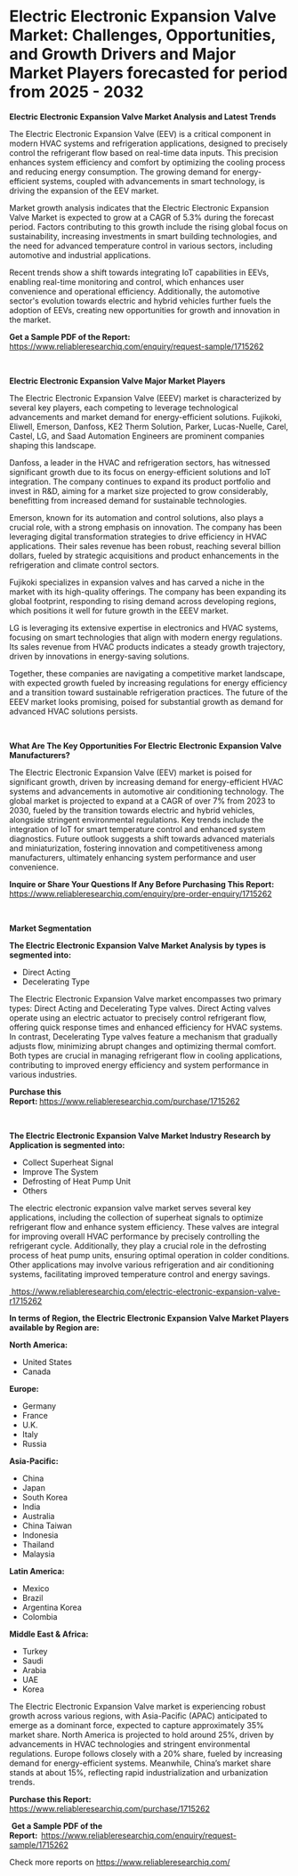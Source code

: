 <p><h1>Electric Electronic Expansion Valve Market: Challenges, Opportunities, and Growth Drivers and Major Market Players forecasted for period from 2025 - 2032</h1></p><p><strong>Electric Electronic Expansion Valve Market Analysis and Latest Trends</strong></p>
<p><p>The Electric Electronic Expansion Valve (EEV) is a critical component in modern HVAC systems and refrigeration applications, designed to precisely control the refrigerant flow based on real-time data inputs. This precision enhances system efficiency and comfort by optimizing the cooling process and reducing energy consumption. The growing demand for energy-efficient systems, coupled with advancements in smart technology, is driving the expansion of the EEV market.</p><p>Market growth analysis indicates that the Electric Electronic Expansion Valve Market is expected to grow at a CAGR of 5.3% during the forecast period. Factors contributing to this growth include the rising global focus on sustainability, increasing investments in smart building technologies, and the need for advanced temperature control in various sectors, including automotive and industrial applications. </p><p>Recent trends show a shift towards integrating IoT capabilities in EEVs, enabling real-time monitoring and control, which enhances user convenience and operational efficiency. Additionally, the automotive sector's evolution towards electric and hybrid vehicles further fuels the adoption of EEVs, creating new opportunities for growth and innovation in the market.</p></p>
<p><strong>Get a Sample PDF of the Report:&nbsp;</strong> <a href="https://www.reliableresearchiq.com/enquiry/request-sample/1715262?utm_campaign=123&utm_medium=2&utm_source=Github&utm_content=ia&utm_term=12012025&utm_id=electric-electronic-expansion-valve">https://www.reliableresearchiq.com/enquiry/request-sample/1715262</a></p>
<p>&nbsp;</p>
<p><strong>Electric Electronic Expansion Valve Major Market Players</strong></p>
<p><p>The Electric Electronic Expansion Valve (EEEV) market is characterized by several key players, each competing to leverage technological advancements and market demand for energy-efficient solutions. Fujikoki, Eliwell, Emerson, Danfoss, KE2 Therm Solution, Parker, Lucas-Nuelle, Carel, Castel, LG, and Saad Automation Engineers are prominent companies shaping this landscape.</p><p>Danfoss, a leader in the HVAC and refrigeration sectors, has witnessed significant growth due to its focus on energy-efficient solutions and IoT integration. The company continues to expand its product portfolio and invest in R&D, aiming for a market size projected to grow considerably, benefitting from increased demand for sustainable technologies.</p><p>Emerson, known for its automation and control solutions, also plays a crucial role, with a strong emphasis on innovation. The company has been leveraging digital transformation strategies to drive efficiency in HVAC applications. Their sales revenue has been robust, reaching several billion dollars, fueled by strategic acquisitions and product enhancements in the refrigeration and climate control sectors.</p><p>Fujikoki specializes in expansion valves and has carved a niche in the market with its high-quality offerings. The company has been expanding its global footprint, responding to rising demand across developing regions, which positions it well for future growth in the EEEV market.</p><p>LG is leveraging its extensive expertise in electronics and HVAC systems, focusing on smart technologies that align with modern energy regulations. Its sales revenue from HVAC products indicates a steady growth trajectory, driven by innovations in energy-saving solutions.</p><p>Together, these companies are navigating a competitive market landscape, with expected growth fueled by increasing regulations for energy efficiency and a transition toward sustainable refrigeration practices. The future of the EEEV market looks promising, poised for substantial growth as demand for advanced HVAC solutions persists.</p></p>
<p>&nbsp;</p>
<p><strong>What Are The Key Opportunities For Electric Electronic Expansion Valve Manufacturers?</strong></p>
<p><p>The Electric Electronic Expansion Valve (EEV) market is poised for significant growth, driven by increasing demand for energy-efficient HVAC systems and advancements in automotive air conditioning technology. The global market is projected to expand at a CAGR of over 7% from 2023 to 2030, fueled by the transition towards electric and hybrid vehicles, alongside stringent environmental regulations. Key trends include the integration of IoT for smart temperature control and enhanced system diagnostics. Future outlook suggests a shift towards advanced materials and miniaturization, fostering innovation and competitiveness among manufacturers, ultimately enhancing system performance and user convenience.</p></p>
<p><strong>Inquire or Share Your Questions If Any Before Purchasing This Report:</strong> <a href="https://www.reliableresearchiq.com/enquiry/pre-order-enquiry/1715262?utm_campaign=123&utm_medium=2&utm_source=Github&utm_content=ia&utm_term=12012025&utm_id=electric-electronic-expansion-valve">https://www.reliableresearchiq.com/enquiry/pre-order-enquiry/1715262</a></p>
<p>&nbsp;</p>
<p><strong>Market Segmentation</strong></p>
<p><strong>The Electric Electronic Expansion Valve Market Analysis by types is segmented into:</strong></p>
<p><ul><li>Direct Acting</li><li>Decelerating Type</li></ul></p>
<p><p>The Electric Electronic Expansion Valve market encompasses two primary types: Direct Acting and Decelerating Type valves. Direct Acting valves operate using an electric actuator to precisely control refrigerant flow, offering quick response times and enhanced efficiency for HVAC systems. In contrast, Decelerating Type valves feature a mechanism that gradually adjusts flow, minimizing abrupt changes and optimizing thermal comfort. Both types are crucial in managing refrigerant flow in cooling applications, contributing to improved energy efficiency and system performance in various industries.</p></p>
<p><strong>Purchase this Report:&nbsp;</strong><a href="https://www.reliableresearchiq.com/purchase/1715262?utm_campaign=123&utm_medium=2&utm_source=Github&utm_content=ia&utm_term=12012025&utm_id=electric-electronic-expansion-valve">https://www.reliableresearchiq.com/purchase/1715262</a></p>
<p>&nbsp;</p>
<p><strong>The Electric Electronic Expansion Valve Market Industry Research by Application is segmented into:</strong></p>
<p><ul><li>Collect Superheat Signal</li><li>Improve The System</li><li>Defrosting of Heat Pump Unit</li><li>Others</li></ul></p>
<p><p>The electric electronic expansion valve market serves several key applications, including the collection of superheat signals to optimize refrigerant flow and enhance system efficiency. These valves are integral for improving overall HVAC performance by precisely controlling the refrigerant cycle. Additionally, they play a crucial role in the defrosting process of heat pump units, ensuring optimal operation in colder conditions. Other applications may involve various refrigeration and air conditioning systems, facilitating improved temperature control and energy savings.</p></p>
<p><a href="https://www.reliableresearchiq.com/electric-electronic-expansion-valve-r1715262?utm_campaign=123&utm_medium=2&utm_source=Github&utm_content=ia&utm_term=12012025&utm_id=electric-electronic-expansion-valve">&nbsp;https://www.reliableresearchiq.com/electric-electronic-expansion-valve-r1715262</a></p>
<p><strong>In terms of Region, the Electric Electronic Expansion Valve Market Players available by Region are:</strong></p>
<p>
    <p> <strong> North America: </strong>
        <ul>
            <li>United States</li>
            <li>Canada</li>
        </ul>
        </p> 
    <p> <strong> Europe: </strong>
        <ul>
            <li>Germany</li>
            <li>France</li>
            <li>U.K.</li>
            <li>Italy</li>
            <li>Russia</li>
        </ul>
        </p> 
    <p> <strong> Asia-Pacific: </strong>
        <ul>
            <li>China</li>
            <li>Japan</li>
            <li>South Korea</li>
            <li>India</li>
            <li>Australia</li>
            <li>China Taiwan</li>
            <li>Indonesia</li>
            <li>Thailand</li>
            <li>Malaysia</li>
        </ul>
        </p> 
    <p> <strong> Latin America: </strong>
        <ul>
            <li>Mexico</li>
            <li>Brazil</li>
            <li>Argentina Korea</li>
            <li>Colombia</li>
        </ul>
        </p> 
    <p> <strong> Middle East & Africa: </strong>
        <ul>
            <li>Turkey</li>
            <li>Saudi</li>
            <li>Arabia</li>
            <li>UAE</li>
            <li>Korea</li>
        </ul>
    </p>
    </p>
<p><p>The Electric Electronic Expansion Valve market is experiencing robust growth across various regions, with Asia-Pacific (APAC) anticipated to emerge as a dominant force, expected to capture approximately 35% market share. North America is projected to hold around 25%, driven by advancements in HVAC technologies and stringent environmental regulations. Europe follows closely with a 20% share, fueled by increasing demand for energy-efficient systems. Meanwhile, China’s market share stands at about 15%, reflecting rapid industrialization and urbanization trends.</p></p>
<p><strong>Purchase this Report: </strong><a href="https://www.reliableresearchiq.com/purchase/1715262?utm_campaign=123&utm_medium=2&utm_source=Github&utm_content=ia&utm_term=12012025&utm_id=electric-electronic-expansion-valve">https://www.reliableresearchiq.com/purchase/1715262</a></p>
<p>&nbsp;<strong>Get a Sample PDF of the Report:&nbsp;&nbsp;</strong><a href="https://www.reliableresearchiq.com/enquiry/request-sample/1715262?utm_campaign=123&utm_medium=2&utm_source=Github&utm_content=ia&utm_term=12012025&utm_id=electric-electronic-expansion-valve">https://www.reliableresearchiq.com/enquiry/request-sample/1715262</a></p>
<p><strong></strong></p>
<p>Check more reports on <a href="https://www.reliableresearchiq.com/?utm_campaign=123&utm_medium=2&utm_source=Github&utm_content=ia&utm_term=12012025&utm_id=electric-electronic-expansion-valve">https://www.reliableresearchiq.com/</a></p>